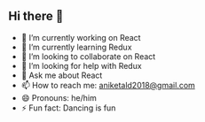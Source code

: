 ## Hi there 👋

- 🔭 I’m currently working on React
- 🌱 I’m currently learning Redux
- 👯 I’m looking to collaborate on React
- 🤔 I’m looking for help with Redux
- 💬 Ask me about React
- 📫 How to reach me: aniketald2018@gmail.com
- 😄 Pronouns: he/him
- ⚡ Fun fact: Dancing is fun
